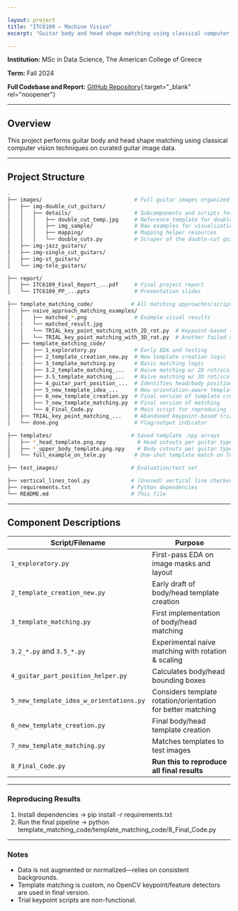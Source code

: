 ```yaml
---

layout: project
title: "ITC6109 – Machine Vision"
excerpt: "Guitar body and head shape matching using classical computer vision techniques."

---
```


**Institution:** MSc in Data Science, The American College of Greece

**Term:** Fall 2024

**Full Codebase and Report:** [GitHub Repository](https://github.com/C-Kapsalis/ITC6109---Machine-Vision){:target="_blank" rel="noopener"}

---


## Overview

This project performs guitar body and head shape matching using classical computer vision techniques on curated guitar image data.

---


## Project Structure

```bash
.
├── images/                             # Full guitar images organized by guitar type
│   ├── img-double_cut_guitars/
│   │   ├── details/                    # Subcomponents and scripts for double cuts
│   │   │   ├── double_cut_temp.jpg     # Reference template for double cuts
│   │   │   ├── img_sample/             # Raw examples for visualization
│   │   │   ├── mapping/                # Mapping helper resources
│   │   │   └── double_cuts.py          # Scraper of the double-cut guitar product category listings on thomann.de
│   ├── img-jazz_guitars/
│   ├── img-single_cut_guitars/
│   ├── img-st_guitars/
│   └── img-tele_guitars/

├── report/
│   ├── ITC6109_Final_Report_...pdf     # Final project report
│   └── ITC6109_PP_...pptx              # Presentation slides

├── template_matching_code/            # All matching approaches/scripts
│   ├── naive_approach_matching_examples/
│   │   ├── matched_*.png               # Example visual results
│   │   └── matched_result.jpg
│   │   └── TRIAL_key_point_matching_with_2D_rot.py  # Keypoint-based (failed) approach 
│   │   └── TRIAL_key_point_matching_with_3D_rot.py  # Another failed attempt using features
│   ├── template_matching_code/
│   │   ├── 1_exploratory.py            # Early EDA and testing
│   │   ├── 2_template_creation_new.py  # New template creation logic
│   │   ├── 3_template_matching.py      # Basic matching logic
│   │   ├── 3.2_template_matching_...   # Naive matching w/ 2D rot/scaling
│   │   ├── 3.5_template_matching_...   # Naive matching w/ 3D rot/scaling
│   │   ├── 4_guitar_part_position_...  # Identifies head/body positions
│   │   ├── 5_new_template_idea_...     # New orientation-aware templates
│   │   ├── 6_new_template_creation.py  # Final version of template creation
│   │   ├── 7_new_template_matching.py  # Final version of matching
│   │   └── 8_Final_Code.py             # Main script for reproducing final results
│   ├── TRIAL_key_point_matching_...    # Abandoned keypoint-based trials
│   └── done.png                        # Flag/output indicator

├── templates/                         # Saved template .npy arrays
│   ├── *_head_template.png.npy          # Head cutouts per guitar type
│   ├── *_upper_body_template.png.npy    # Body cutouts per guitar type
│   └── full_example_on_tele.py         # One-shot template match on Telecaster

├── test_images/                       # Evaluation/test set

├── vertical_lines_tool.py             # (Unused) vertical line checker/debugger
├── requirements.txt                   # Python dependencies
└── README.md                          # This file
```

---


## Component Descriptions

| Script/Filename                         | Purpose                                                     |
| --------------------------------------- | ----------------------------------------------------------- |
| `1_exploratory.py`                      | First-pass EDA on image masks and layout                    |
| `2_template_creation_new.py`            | Early draft of body/head template creation                  |
| `3_template_matching.py`                | First implementation of body/head matching                  |
| `3.2_*.py` and `3.5_*.py`               | Experimental naive matching with rotation & scaling         |
| `4_guitar_part_position_helper.py`      | Calculates body/head bounding boxes                         |
| `5_new_template_idea_w_orientations.py` | Considers template rotation/orientation for better matching |
| `6_new_template_creation.py`            | Final body/head template creation                           |
| `7_new_template_matching.py`            | Matches templates to test images                            |
| `8_Final_Code.py`                       | **Run this to reproduce all final results**                 |

---


### Reproducing Results

1. Install dependencies -> pip install -r requirements.txt
2. Run the final pipeline -> python template_matching_code/template_matching_code/8_Final_Code.py

---


### Notes

- Data is not augmented or normalized—relies on consistent backgrounds.
- Template matching is custom, no OpenCV keypoint/feature detectors are used in final version.
- Trial keypoint scripts are non-functional.
